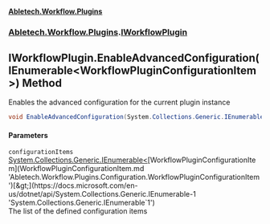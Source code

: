 #### [Abletech.Workflow.Plugins](index.md 'index')
### [Abletech.Workflow.Plugins](Abletech_Workflow_Plugins.md 'Abletech.Workflow.Plugins').[IWorkflowPlugin](IWorkflowPlugin.md 'Abletech.Workflow.Plugins.IWorkflowPlugin')
## IWorkflowPlugin.EnableAdvancedConfiguration(IEnumerable&lt;WorkflowPluginConfigurationItem&gt;) Method
Enables the advanced configuration for the current plugin instance  
```csharp
void EnableAdvancedConfiguration(System.Collections.Generic.IEnumerable<Abletech.Workflow.Plugins.Configuration.WorkflowPluginConfigurationItem> configurationItems);
```
#### Parameters
<a name='Abletech_Workflow_Plugins_IWorkflowPlugin_EnableAdvancedConfiguration(System_Collections_Generic_IEnumerable_Abletech_Workflow_Plugins_Configuration_WorkflowPluginConfigurationItem_)_configurationItems'></a>
`configurationItems` [System.Collections.Generic.IEnumerable&lt;](https://docs.microsoft.com/en-us/dotnet/api/System.Collections.Generic.IEnumerable-1 'System.Collections.Generic.IEnumerable`1')[WorkflowPluginConfigurationItem](WorkflowPluginConfigurationItem.md 'Abletech.Workflow.Plugins.Configuration.WorkflowPluginConfigurationItem')[&gt;](https://docs.microsoft.com/en-us/dotnet/api/System.Collections.Generic.IEnumerable-1 'System.Collections.Generic.IEnumerable`1')  
The list of the defined configuration items
  

